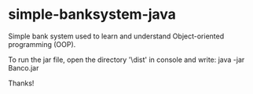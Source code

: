 # simple-banksystem-java
Simple bank system used to learn and understand Object-oriented programming (OOP).

To run the jar file, open the directory '\dist' in console and write: java -jar Banco.jar

Thanks!
